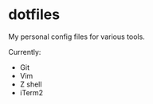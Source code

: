# dotfiles
My personal config files for various tools.

Currently:
 - Git
 - Vim
 - Z shell
 - iTerm2
